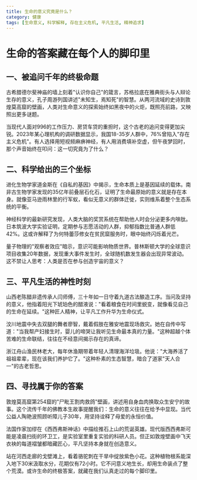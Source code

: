```yaml
---
title: 生命的意义究竟是什么？
category: 健康
tags: [生命意义, 科学解释, 存在主义危机, 平凡生活, 精神追求]
---
```

# 生命的答案藏在每个人的脚印里

## 一、被追问千年的终极命题

古希腊德尔斐神庙的墙上刻着"认识你自己"的箴言，苏格拉底在雅典街头与人辩论生存的意义，孔子周游列国讲述"未知生，焉知死"的智慧。从两河流域的史诗到敦煌莫高窟的壁画，人类对生命意义的探索始终如黑夜中的火炬，既照亮前路，又映照出更多谜题。

当现代人面对996的工作压力、房贷车贷的重担时，这个古老的追问变得更加尖锐。2023年某心理机构的调研数据显示，我国18-35岁人群中，76%曾陷入"存在主义危机"。有人选择用短视频麻痹神经，有人用消费填补空虚，但午夜梦回时，那个声音始终在叩问：这一切究竟为了什么？

## 二、科学给出的三个坐标

进化生物学家道金斯在《自私的基因》中揭示，生命本质上是基因延续的载体。南非古生物学家发现的35亿年前叠层石化石，证明了生命最原始的意义就是存在本身。就像亚马逊雨林里的行军蚁，看似无意义的群体迁徙，实则维系着整个生态系统的平衡。

神经科学的最新研究发现，人类大脑的奖赏系统在帮助他人时会分泌更多内啡肽。日本筑波大学实验证明，定期参与志愿活动的人群，抑郁指数比普通人群低42%。这或许解释了为何特蕾莎修女在贫民窟服务时，眼中始终闪烁着光芒。

量子物理的"观察者效应"暗示，意识可能影响物质世界。普林斯顿大学的全球意识项目收集20年数据，发现重大事件发生时，全球随机数发生器会出现异常波动。这不禁让人思考：人类是否在参与创造宇宙的意义？

## 三、平凡生活的神性时刻

山西老陈醋非遗传承人闫师傅，三十年如一日守着九道古法酿造工序。当问及坚持的意义，他指着阳光下琥珀色的醋液说："看着粮食在时间里蜕变，就像看见自己的生命在延续。"这种匠人精神，让平凡工作升华为生命仪式。

汶川地震中失去双腿的舞者廖智，戴着假肢在雅安地震现场救灾。她在自传中写道："当我帮产妇接生时，婴儿的啼哭让我听见生命最本真的力量。"这种超越个体苦难的生命联结，往往在不经意间揭示存在的真谛。

浙江舟山渔民林老大，每年休渔期带着年轻人清理海洋垃圾。他说："大海养活了祖祖辈辈，现在该我们养护它了。"这种朴素的生态智慧，暗合了道家"天人合一"的古老哲思。

## 四、寻找属于你的答案

敦煌莫高窟第254窟的"尸毗王割肉救鸽"壁画，讲述用自身血肉换取众生安宁的故事。这个流传千年的佛教本生故事提醒我们：生命的意义往往在给予中显现。当代公益人陶艳波照顾听障儿子30年，用坚持诠释了母爱的永恒价值。

法国作家加缪在《西西弗斯神话》中描绘推石上山的荒诞英雄。现代版西西弗斯可能是凌晨扫街的环卫工，是实验室里重复实验的科研人员。但正如敦煌壁画中飞天衣袂的每道褶皱都暗藏匠心，平凡坚持本身就在创造意义。

站在河西走廊的戈壁滩上，看着骆驼刺在干旱中绽放紫色小花。这种植物根系能深入地下30米汲取水分，花期仅有72小时。它不问意义地生长，却用生命装点了整个荒漠。或许生命的终极答案，就藏在我们认真走过的每个脚印里。